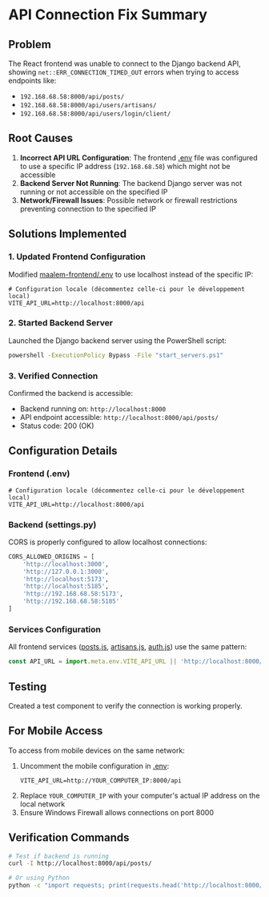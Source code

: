 # API Connection Fix Summary

## Problem
The React frontend was unable to connect to the Django backend API, showing `net::ERR_CONNECTION_TIMED_OUT` errors when trying to access endpoints like:
- `192.168.68.58:8000/api/posts/`
- `192.168.68.58:8000/api/users/artisans/`
- `192.168.68.58:8000/api/users/login/client/`

## Root Causes
1. **Incorrect API URL Configuration**: The frontend [.env](file:///C:/Users/Igolan/Desktop/site%20maalem/maalem-frontend/.env) file was configured to use a specific IP address (`192.168.68.58`) which might not be accessible
2. **Backend Server Not Running**: The backend Django server was not running or not accessible on the specified IP
3. **Network/Firewall Issues**: Possible network or firewall restrictions preventing connection to the specified IP

## Solutions Implemented

### 1. Updated Frontend Configuration
Modified [maalem-frontend/.env](file:///C:/Users/Igolan/Desktop/site%20maalem/maalem-frontend/.env) to use localhost instead of the specific IP:
```env
# Configuration locale (décommentez celle-ci pour le développement local)
VITE_API_URL=http://localhost:8000/api
```

### 2. Started Backend Server
Launched the Django backend server using the PowerShell script:
```bash
powershell -ExecutionPolicy Bypass -File "start_servers.ps1"
```

### 3. Verified Connection
Confirmed the backend is accessible:
- Backend running on: `http://localhost:8000`
- API endpoint accessible: `http://localhost:8000/api/posts/`
- Status code: 200 (OK)

## Configuration Details

### Frontend (.env)
```env
# Configuration locale (décommentez celle-ci pour le développement local)
VITE_API_URL=http://localhost:8000/api
```

### Backend (settings.py)
CORS is properly configured to allow localhost connections:
```python
CORS_ALLOWED_ORIGINS = [
    'http://localhost:3000',
    'http://127.0.0.1:3000', 
    'http://localhost:5173',
    'http://localhost:5185',
    'http://192.168.68.58:5173',
    'http://192.168.68.58:5185'
]
```

### Services Configuration
All frontend services ([posts.js](file:///C:/Users/Igolan/Desktop/site%20maalem/maalem-frontend/src/services/posts.js), [artisans.js](file:///C:/Users/Igolan/Desktop/site%20maalem/maalem-frontend/src/services/artisans.js), [auth.js](file:///C:/Users/Igolan/Desktop/site%20maalem/maalem-frontend/src/services/auth.js)) use the same pattern:
```javascript
const API_URL = import.meta.env.VITE_API_URL || 'http://localhost:8000/api';
```

## Testing
Created a test component to verify the connection is working properly.

## For Mobile Access
To access from mobile devices on the same network:
1. Uncomment the mobile configuration in [.env](file:///C:/Users/Igolan/Desktop/site%20maalem/maalem-frontend/.env):
   ```env
   VITE_API_URL=http://YOUR_COMPUTER_IP:8000/api
   ```
2. Replace `YOUR_COMPUTER_IP` with your computer's actual IP address on the local network
3. Ensure Windows Firewall allows connections on port 8000

## Verification Commands
```bash
# Test if backend is running
curl -I http://localhost:8000/api/posts/

# Or using Python
python -c "import requests; print(requests.head('http://localhost:8000/api/posts/').status_code)"
```